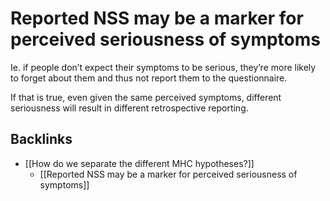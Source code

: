 # Reported NSS may be a marker for perceived seriousness of symptoms
Ie. if people don’t expect their symptoms to be serious, they’re more likely to forget about them and thus not report them to the questionnaire. 

If that is true, even given the same perceived symptoms, different seriousness will result in different retrospective reporting.

## Backlinks
* [[How do we separate the different MHC hypotheses?]]
	* [[Reported NSS may be a marker for perceived seriousness of symptoms]]

<!-- {BearID:D9113771-11E1-4CDD-A439-536DBD516EAC-11123-0000222F9B07D99D} -->
